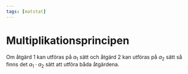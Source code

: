 ```yaml
---
tags: [matstat]
---
```

# Multiplikationsprincipen
Om åtgärd 1 kan utföras på $a_{1}$ sätt och åtgärd 2 kan utföras på $a_{2}$ sätt så finns det $a_{1}\cdot a_{2}$ sätt att utföra båda åtgärdena.